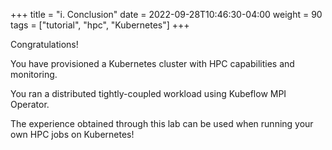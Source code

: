 +++
title = "i. Conclusion"
date = 2022-09-28T10:46:30-04:00
weight = 90
tags = ["tutorial", "hpc", "Kubernetes"]
+++

Congratulations!

You have provisioned a Kubernetes cluster with HPC capabilities and monitoring. 

You ran a distributed tightly-coupled workload using Kubeflow MPI Operator. 

The experience obtained through this lab can be used when running your own HPC jobs on Kubernetes! 
